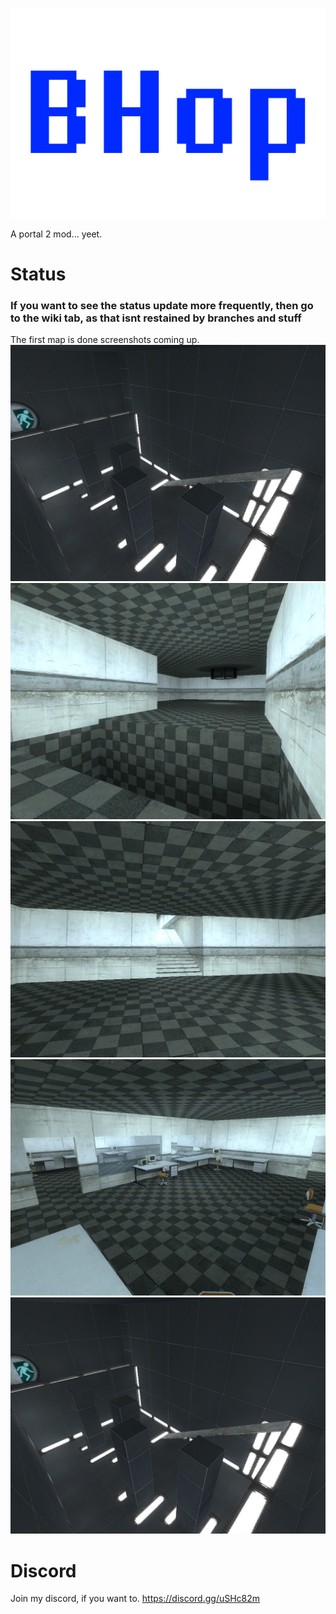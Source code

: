 ![alt text](https://github.com/Ewber/bhop/blob/master/BHop-Logo.png)

A portal 2 mod... yeet.
# Status
### If you want to see the status update more frequently, then go to the wiki tab, as that isnt restained by branches and stuff

The first map is done screenshots coming up.
![alt text](https://github.com/Ewber/bhop/blob/Pictures/pics/20180805145443_1.jpg)
![alt text](https://github.com/Ewber/bhop/blob/Pictures/pics/20180805145409_1.jpg)
![alt text](https://github.com/Ewber/bhop/blob/Pictures/pics/20180805145415_1.jpg)
![alt text](https://github.com/Ewber/bhop/blob/Pictures/pics/20180805145421_1.jpg)
![alt text](https://github.com/Ewber/bhop/blob/Pictures/pics/20180805145443_1.jpg)
# Discord
Join my discord, if you want to. https://discord.gg/uSHc82m
